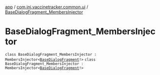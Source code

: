 [app](../../index.md) / [com.jnj.vaccinetracker.common.ui](../index.md) / [BaseDialogFragment_MembersInjector](./index.md)

# BaseDialogFragment_MembersInjector

`class BaseDialogFragment_MembersInjector : MembersInjector<`[`BaseDialogFragment`](../-base-dialog-fragment/index.md)`!>`
`class BaseDialogFragment_MembersInjector : MembersInjector<`[`BaseDialogFragment`](../-base-dialog-fragment/index.md)`!>`